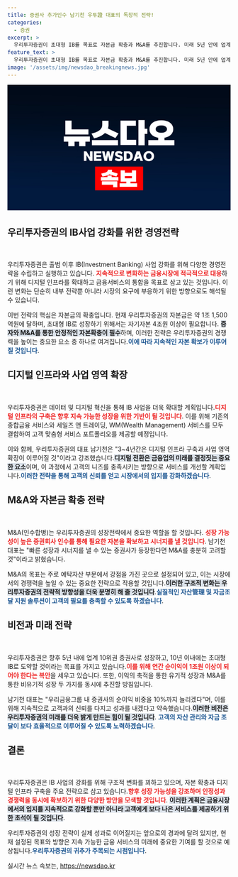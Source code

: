 ```yaml
---
title: 증권사 추가인수 남기천 우투證 대표의 독창적 전략!
categories:
  - 증권
excerpt: >
  우리투자증권이 초대형 IB를 목표로 자본금 확충과 M&A를 추진합니다. 미래 5년 안에 업계 10위권 도약을 선언한 이들의 행보에 귀추가 주목됩니다!
feature_text: >
  우리투자증권이 초대형 IB를 목표로 자본금 확충과 M&A를 추진합니다. 미래 5년 안에 업계 10위권 도약을 선언한 이들의 행보에 귀추가 주목됩니다!
image: '/assets/img/newsdao_breakingnews.jpg'
---
```


<p><img src="/assets/img/newsdao_breakingnews.jpg" alt="pcversion 속보" /></p>

<h2 data-ke-size="size26">우리투자증권의 IB사업 강화를 위한 경영전략</h2>

<p data-ke-size="size16">&nbsp;</p>

<p>우리투자증권은 출범 이후 IB(Investment Banking) 사업 강화를 위해 다양한 경영전략을 수립하고 실행하고 있습니다. <b><span style="color: #ee2323;">지속적으로 변화하는 금융시장에 적극적으로 대응</span></b>하기 위해 디지털 인프라를 확대하고 금융서비스의 통합을 목표로 삼고 있는 것입니다. 이런 변화는 단순히 내부 전략뿐 아니라 시장의 요구에 부응하기 위한 방향으로도 해석될 수 있습니다. </p>

<p>이번 전략의 핵심은 자본금의 확충입니다. 현재 우리투자증권의 자본금은 약 1조 1,500억원에 달하며, 초대형 IB로 성장하기 위해서는 자기자본 4조원 이상이 필요합니다. <b><span style="background-color: #21538527;">증자와 M&amp;A를 통한 안정적인 자본확충이 필수</span></b>하며, 이러한 전략은 우리투자증권의 경쟁력을 높이는 중요한 요소 중 하나로 여겨집니다.<b><span style="color: #1a5490;">이에 따라 지속적인 자본 확보가 이루어질 것입니다</span></b>.</p>

<h2 data-ke-size="size26">디지털 인프라와 사업 영역 확장</h2>

<p data-ke-size="size16">&nbsp;</p>

<p>우리투자증권은 데이터 및 디지털 혁신을 통해 IB 사업을 더욱 확대할 계획입니다.<b><span style="color: #ee2323;">디지털 인프라의 구축은 향후 지속 가능한 성장을 위한 기반이 될 것입니다</span></b>. 이를 위해 기존의 종합금융 서비스와 세일즈 앤 트레이딩, WM(Wealth Management) 서비스를 모두 결합하여 고객 맞춤형 서비스 포트폴리오를 제공할 예정입니다. </p>

<p>이와 함께, 우리투자증권의 대표 남기천은 "3~4년간은 디지털 인프라 구축과 사업 영역 확장이 이루어질 것"이라고 강조했습니다.<b><span style="background-color: #21538527;">디지털 전환은 금융업의 미래를 결정짓는 중요한 요소</span></b>이며, 이 과정에서 고객의 니즈를 충족시키는 방향으로 서비스를 개선할 계획입니다.<b><span style="color: #1a5490;">이러한 전략을 통해 고객의 신뢰를 얻고 시장에서의 입지를 강화하겠습니다</span></b>.</p>

<h2 data-ke-size="size26">M&A와 자본금 확충 전략</h2>

<p data-ke-size="size16">&nbsp;</p>

<p>M&amp;A(인수합병)는 우리투자증권의 성장전략에서 중요한 역할을 할 것입니다. <b><span style="color: #ee2323;">성장 가능성이 높은 증권회사 인수를 통해 필요한 자본을 확보하고 시너지를 낼 것입니다</span></b>. 남기천 대표는 "빠른 성장과 시너지를 낼 수 있는 증권사가 등장한다면 M&amp;A를 충분히 고려할 것"이라고 밝혔습니다. </p>

<p>M&amp;A의 목표는 주로 예탁자산 부문에서 강점을 가진 곳으로 설정되어 있고, 이는 시장에서의 경쟁력을 높일 수 있는 중요한 전략으로 작용할 것입니다.<b><span style="background-color: #21538527;">이러한 구조적 변화는 우리투자증권의 전략적 방향성을 더욱 분명히 해 줄 것입니다</span></b>.<b><span style="color: #1a5490;">실질적인 자산管理 및 자금조달 지원 솔루션이 고객의 필요를 충족할 수 있도록 하겠습니다</span></b>.</p>

<h2 data-ke-size="size26">비전과 미래 전략</h2>

<p data-ke-size="size16">&nbsp;</p>

<p>우리투자증권은 향후 5년 내에 업계 10위권 증권사로 성장하고, 10년 이내에는 초대형 IB로 도약할 것이라는 목표를 가지고 있습니다.<b><span style="color: #ee2323;">이를 위해 연간 순이익이 1조원 이상이 되어야 한다는 복안</span></b>을 세우고 있습니다. 또한, 이익의 축적을 통한 유기적 성장과 M&amp;A를 통한 비유기적 성장 두 가지를 동시에 추진할 방침입니다.</p>

<p>남기천 대표는 "우리금융그룹 내 증권사의 순이익 비중을 10%까지 늘리겠다"며, 이를 위해 지속적으로 고객과의 신뢰를 다지고 성과를 내겠다고 약속했습니다.<b><span style="background-color: #21538527;">이러한 비전은 우리투자증권의 미래를 더욱 밝게 만드는 힘이 될 것입니다</span></b>. <b><span style="color: #1a5490;">고객의 자산 관리와 자금 조달이 보다 효율적으로 이루어질 수 있도록 노력하겠습니다</span></b>.</p>

<h2 data-ke-size="size26">결론</h2>

<p data-ke-size="size16">&nbsp;</p>

<p>우리투자증권은 IB 사업의 강화를 위해 구조적 변화를 꾀하고 있으며, 자본 확충과 디지털 인프라 구축을 주요 전략으로 삼고 있습니다.<b><span style="color: #ee2323;">향후 성장 가능성을 강조하며 안정성과 경쟁력을 동시에 확보하기 위한 다양한 방안을 모색할 것입니다</span></b>. <b><span style="background-color: #21538527;">이러한 계획은 금융시장에서의 입지를 지속적으로 강화할 뿐만 아니라 고객에게 보다 나은 서비스를 제공하기 위한 초석이 될 것입니다</span></b>.</p>

<p>우리투자증권의 성장 전략이 실제 성과로 이어질지는 앞으로의 경과에 달려 있지만, 현재 설정된 목표와 방향은 지속 가능한 금융 서비스의 미래에 중요한 기여를 할 것으로 예상됩니다.<b><span style="color: #1a5490;">우리투자증권의 귀추가 주목되는 시점입니다</span></b>.</p>
실시간 뉴스 속보는, <a href="https://newsdao.kr" rel="dofollow">https://newsdao.kr</a>


